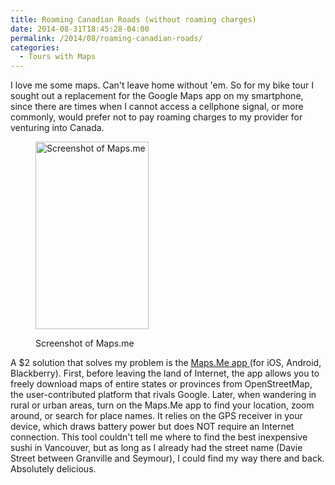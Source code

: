 ```yaml
---
title: Roaming Canadian Roads (without roaming charges)
date: 2014-08-31T18:45:28-04:00
permalink: /2014/08/roaming-canadian-roads/
categories:
  - Tours with Maps
---
```

I love me some maps. Can't leave home without 'em. So for my bike tour I sought out a replacement for the Google Maps app on my smartphone, since there are times when I cannot access a cellphone signal, or more commonly, would prefer not to pay roaming charges to my provider for venturing into Canada.<figure id="attachment_60" aria-describedby="caption-attachment-60" style="width: 181px" class="wp-caption alignright">

[<img class="size-medium wp-image-60" src="http://jackbikes.org/wp-content/uploads/2014/08/mapsme-screenshot-181x300.png" alt="Screenshot of Maps.me" width="181" height="300" srcset="https://jackbikes.org/wp-content/uploads/2014/08/mapsme-screenshot-181x300.png 181w, https://jackbikes.org/wp-content/uploads/2014/08/mapsme-screenshot.png 485w" sizes="(max-width: 181px) 100vw, 181px" />](http://jackbikes.org/wp-content/uploads/2014/08/mapsme-screenshot.png)<figcaption id="caption-attachment-60" class="wp-caption-text">Screenshot of Maps.me</figcaption></figure>

A $2 solution that solves my problem is the <a href="http://maps.me/" target="_blank">Maps.Me app </a>(for iOS, Android, Blackberry). First, before leaving the land of Internet, the app allows you to freely download maps of entire states or provinces from OpenStreetMap, the user-contributed platform that rivals Google. Later, when wandering in rural or urban areas, turn on the Maps.Me app to find your location, zoom around, or search for place names. It relies on the GPS receiver in your device, which draws battery power but does NOT require an Internet connection. This tool couldn't tell me where to find the best inexpensive sushi in Vancouver, but as long as I already had the street name (Davie Street between Granville and Seymour), I could find my way there and back. Absolutely delicious.

&nbsp;
